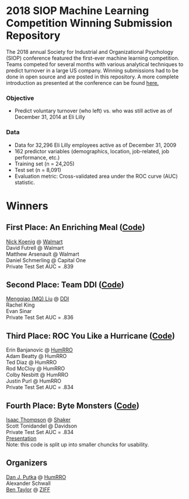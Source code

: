# 2018 SIOP Machine Learning Competition Winning Submission Repository #
The 2018 annual Society for Industrial and Organizational Psychology (SIOP) conference featured the first-ever machine learning competition. Teams competed for several months with various analytical techniques to predict turnover in a large US company. Winning submissions had to be done in open source and are posted in this repository. A more complete introduction as presented at the conference can be found [here.](ML_Competition_Intro.pdf) 

### Objective ###
* Predict voluntary turnover (who left) vs. who was still active as of December 31, 2014 at Eli Lilly  

### Data ###
* Data for 32,296 Eli Lilly employees active as of December 31, 2009  
* 162 predictor variables (demographics, location, job-related, job performance, etc.)  
* Training set (n = 24,205)  
* Test set (n = 8,091)  
* Evaluation metric: Cross-validated area under the ROC curve (AUC) statistic.  

# Winners #

## First Place: An Enriching Meal ([Code](01_An_Enriching_Meal)) ##  
[Nick Koenig](linkedin.com/in/nick-koenig-69699a27) @ [Walmart](https://www.walmart.com)   
David Futrell @ Walmart  
Matthew Arsenault @ Walmart  
Daniel Schmerling @ Capital One  
Private Test Set AUC = .839  

## Second Place: Team DDI ([Code](02_Team_DDI)) ## 
[Mengqiao (MQ) Liu](https://www.linkedin.com/in/mengqiao-mq-liu-75288375) @ [DDI](https://www.ddiworld.com)  
Rachel King  
Evan Sinar  
Private Test Set AUC = .836  

## Third Place: ROC You Like a Hurricane ([Code](03_ROC_you_like_a_hurricane)) ## 
Erin Banjanovic @ [HumRRO](https://www.humrro.org)  
Adam Beatty @ HumRRO  
Ted Diaz @ HumRRO  
Rod McCloy @ HumRRO  
Colby Nesbitt @ HumRRO  
Justin Purl @ HumRRO  
Private Test Set AUC = .834  

## Fourth Place: Byte Monsters ([Code](04_ByteMonsters)) ## 
[Isaac Thompson](https://www.linkedin.com/in/thompsonisaac) @ [Shaker](https://www.shakercg.com)   
Scott Tonidandel @ Davidson  
Private Test Set AUC = .834  
[Presentation](04_ByteMonsters/SIOP_ML_Comp_Byte_Monsters.pdf)  
Note: this code is split up into smaller chuncks for usability.

## Organizers ##
[Dan J. Putka](linkedin.com/in/dputka) @ [HumRRO](https://www.humrro.org)  
Alexander Schwall  
[Ben Taylor](linkedin.com/in/bentaylordata) @ [ZIFF](www.ziff.io)
